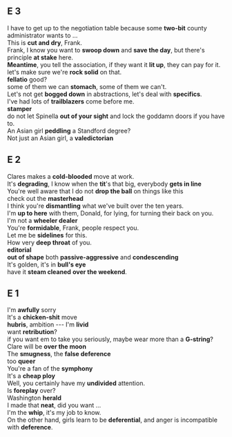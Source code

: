 ## E 3 
I have to get up to the negotiation table because some **two-bit** county administrator wants to ...  
This is **cut and dry**, Frank.  
Frank, I know you want to **swoop down** and **save the day**, but there's principle **at stake** here.  
**Meantime**, you tell the association, if they want it **lit up**, they can pay for it.  
let's make sure we're **rock solid** on that.  
**fellatio** good?  
some of them we can **stomach**, some of them we can't.  
Let's not get **bogged down** in abstractions, let's deal with **specifics**.  
I've had lots of **trailblazers** come before me.  
**stamper**  
do not let Spinella **out of your sight** and lock the goddamn doors if you have to.  
An Asian girl **peddling** a Standford degree?  
Not just an Asian girl, a **valedictorian**  


## E 2  
Clares makes a **cold-blooded** move at work.  
It's **degrading**, I know 
when the **tit**'s that big, everybody **gets in line**  
You're well aware that I do not **drop the ball** on things like this   
check out the **masterhead**  
I think you're **dismantling** what we've built over the ten years.  
I'm **up to here** with them, Donald, for lying, for turning their back on you.  
I'm not a **wheeler dealer**  
You're **formidable**, Frank, people respect you.  
Let me be **sidelines** for this.  
How very **deep throat** of you.  
**editorial**  
**out of shape** 
both **passive-aggressive** and **condescending**  
It's golden, it's in **bull's eye**  
have it **steam cleaned** **over the weekend**.  

## E 1 
I'm **awfully** sorry  
It's a **chicken-shit** move  
**hubris**, ambition --- I'm **livid**  
want **retribution**?  
if you want em to take you seriously, maybe wear more than a **G-string**?  
Clare will be **over the moon**  
The **smugness**, the **false deference**  
too **queer**  
You're a fan of the **symphony**  
It's a **cheap ploy**  
Well, you certainly have my **undivided** attention.  
Is **foreplay** over?  
Washington **herald**  
I made that **neat**, did you want ...  
I'm the **whip**, it's my job to know.  
On the other hand, girls learn to be **deferential**, and anger is incompatible with **deference**.  

